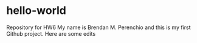 # hello-world
Repository for HW6
My name is Brendan M. Perenchio and this is my first Github project.
Here are some edits 
